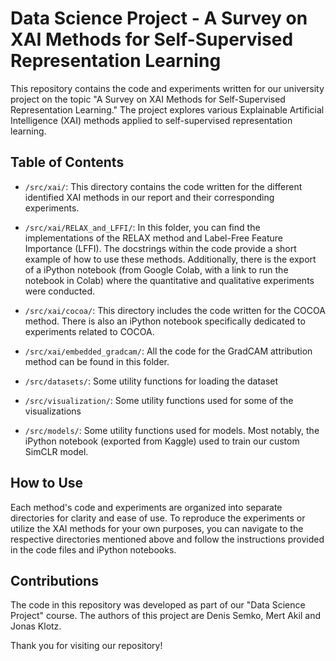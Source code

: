 # Data Science Project - A Survey on XAI Methods for Self-Supervised Representation Learning

This repository contains the code and experiments written for our university project on the topic "A Survey on XAI Methods for Self-Supervised Representation Learning." The project explores various Explainable Artificial Intelligence (XAI) methods applied to self-supervised representation learning.

## Table of Contents

- `/src/xai/`: This directory contains the code written for the different identified XAI methods in our report and their corresponding experiments.

- `/src/xai/RELAX_and_LFFI/`: In this folder, you can find the implementations of the RELAX method and Label-Free Feature Importance (LFFI). The docstrings within the code provide a short example of how to use these methods. Additionally, there is the export of a iPython notebook (from Google Colab, with a link to run the notebook in Colab) where the quantitative and qualitative experiments were conducted.

- `/src/xai/cocoa/`: This directory includes the code written for the COCOA method. There is also an iPython notebook specifically dedicated to experiments related to COCOA.

- `/src/xai/embedded_gradcam/`: All the code for the GradCAM attribution method can be found in this folder.

- `/src/datasets/`: Some utility functions for loading the dataset

- `/src/visualization/`: Some utility functions used for some of the visualizations

- `/src/models/`: Some utility functions used for models. Most notably, the iPython notebook (exported from Kaggle) used to train our custom SimCLR model.

## How to Use

Each method's code and experiments are organized into separate directories for clarity and ease of use. To reproduce the experiments or utilize the XAI methods for your own purposes, you can navigate to the respective directories mentioned above and follow the instructions provided in the code files and iPython notebooks.

## Contributions

The code in this repository was developed as part of our "Data Science Project" course. The authors of this project are Denis Semko, Mert Akil and Jonas Klotz.



Thank you for visiting our repository!
